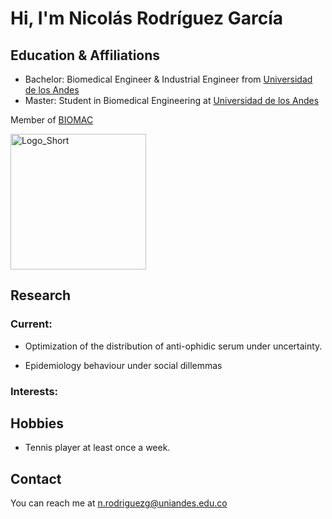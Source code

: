 # Hi, I'm Nicolás Rodríguez García


## Education & Affiliations

- Bachelor: Biomedical Engineer & Industrial Engineer from [Universidad de los Andes](https://uniandes.edu.co/)
- Master: Student in Biomedical Engineering at [Universidad de los Andes](https://uniandes.edu.co/)
<!-- - Doctorate: from [INSTITUTION](LINK OF INSTITUTION.com) -->
<!-- - Post Doctorate: from [INSTITUTION](LINK OF INSTITUTION.com) -->


Member of [BIOMAC](https://github.com/biomac-lab)


<img width="217" alt="Logo_Short" src="https://user-images.githubusercontent.com/73041689/218108873-dd5daaaa-2874-43d3-a089-8403dda3e18f.png">

<!-- Member of [RESEARCH GROUP] (LINK OF RESEARCH GROUP) -->


## Research

<!-- ### Previous: -->


### Current:

- Optimization of the distribution of anti-ophidic serum under uncertainty. 

- Epidemiology behaviour under social dillemmas

### Interests:

<!-- - Interest 1 -->
<!-- - Interest 2 -->
<!-- - Interest 3 -->

## Hobbies

- Tennis player at least once a week.



## Contact

You can reach me at <n.rodriguezg@uniandes.edu.co>

